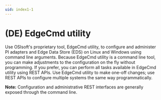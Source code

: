 ```yaml
---
uid: index1-1
---
```


# (DE) EdgeCmd utility

Use OSIsoft's proprietary tool, EdgeCmd utility, to configure and administer PI adapters and Edge Data Store (EDS) on Linux and Windows using command line arguments. Because EdgeCmd utility is a command line tool, you can make adjustments to the configuration on the fly without programming. If you prefer, you can perform all tasks available in EdgeCmd utility using REST APIs. Use EdgeCmd utility to make one-off changes; use REST APIs to configure multiple systems the same way programmatically.

**Note:** Configuration and administrative REST interfaces are generally exposed through the command line.

<!--
# (DE) EdgeCmd utility

=======

- [EdgeCmd utility](xref:EdgecmdUtility1-1)
- [Configuration](xref:Configuration1-1)
  - [Configure adapter](xref:ConfigureAdapter1-1)
  - [Configure adapter component](xref:ConfigureAdapterComponent1-1)
- [Administration](xref:Administration1-1)
  - [Delete configuration](xref:DeleteConfiguration1-1)
  - [Start or stop a component](xref:StartOrStopAComponent1-1)
- [Reference](xref:Reference1-1)
  - [Retrieve EdgeCmd utility help](xref:RetrieveEdgeCmdUtilityHelp1-1)
  - [Retrieve existing configuration](xref:RetrieveExistingConfiguration1-1)
  - [EdgeCmd commands](xref:EdgeCmdCommands1-1)
-->
